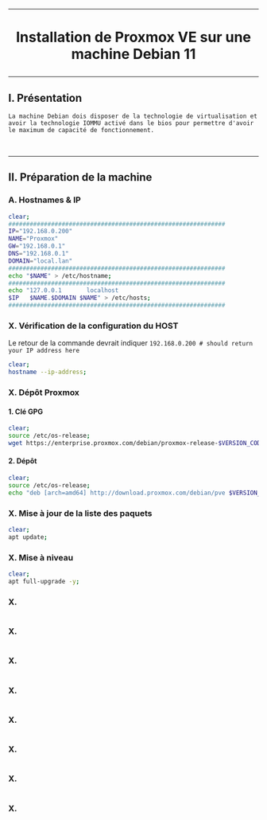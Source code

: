--------------------------------------------------------------------------------------------------------------------------------------------------------------------------------------------------------
# <p align='center'> Installation de Proxmox VE sur une machine Debian 11 </p>

--------------------------------------------------------------------------------------------------------------------------------------------------------------------------------------------------------
## I. Présentation
```
La machine Debian dois disposer de la technologie de virtualisation et avoir la technologie IOMMU activé dans le bios pour permettre d'avoir le maximum de capacité de fonctionnement.
```

<br />

--------------------------------------------------------------------------------------------------------------------------------------------------------------------------------------------------------
## II. Préparation de la machine
### A. Hostnames & IP
```bash
clear;
#############################################################
IP="192.168.0.200"
NAME="Proxmox"
GW="192.168.0.1"
DNS="192.168.0.1"
DOMAIN="local.lan"
#############################################################
echo "$NAME" > /etc/hostname;
#############################################################
echo "127.0.0.1       localhost
$IP   $NAME.$DOMAIN $NAME" > /etc/hosts;
#############################################################
```

### X. Vérification de la configuration du HOST
Le retour de la commande devrait indiquer `192.168.0.200 # should return your IP address here`
```bash
clear;
hostname --ip-address;
```

### X. Dépôt Proxmox
#### 1. Clé GPG
```bash
clear;
source /etc/os-release;
wget https://enterprise.proxmox.com/debian/proxmox-release-$VERSION_CODENAME.gpg -O /etc/apt/trusted.gpg.d/proxmox-release-$VERSION_CODENAME.gpg
```
#### 2. Dépôt
```bash
clear;
source /etc/os-release;
echo "deb [arch=amd64] http://download.proxmox.com/debian/pve $VERSION_CODENAME pve-no-subscription" > /etc/apt/sources.list.d/pve-no-subscription.list;
```

### X. Mise à jour de la liste des paquets
```bash
clear;
apt update;
```

### X. Mise à niveau
```bash
clear;
apt full-upgrade -y;
```

### X.
```bash
```

### X.
```bash
```

### X.
```bash
```

### X.
```bash
```

### X.
```bash
```

### X.
```bash
```

### X.
```bash
```

### X.
```bash
```
